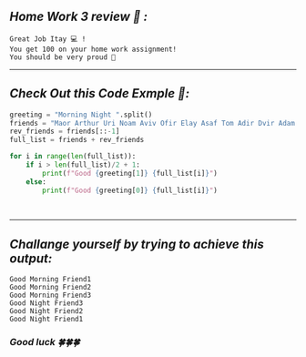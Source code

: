 ## _Home Work 3 review 🤔 :_ 
    Great Job Itay 💻 ! 
    You get 100 on your home work assignment! 
    You should be very proud 💪
___
## _Check Out this Code Exmple 🔬:_

```python
greeting = "Morning Night ".split()
friends = "Maor Arthur Uri Noam Aviv Ofir Elay Asaf Tom Adir Dvir Adam Itay Ofir Raz Eran".split()
rev_friends = friends[::-1]
full_list = friends + rev_friends

for i in range(len(full_list)):
    if i > len(full_list)/2 + 1:
        print(f"Good {greeting[1]} {full_list[i]}")
    else:
        print(f"Good {greeting[0]} {full_list[i]}")
    
    

```


___

## _Challange yourself by trying to achieve this output:_

    Good Morning Friend1
    Good Morning Friend2
    Good Morning Friend3
    Good Night Friend3
    Good Night Friend2
    Good Night Friend1


### _Good luck 🍀🍀🍀_
